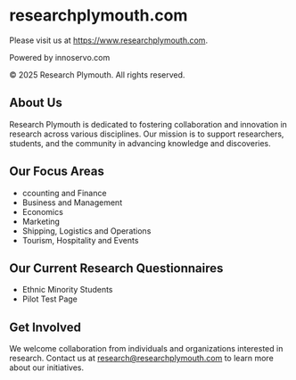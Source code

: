 # researchplymouth.com

Please visit us at <https://www.researchplymouth.com>.

Powered by innoservo.com

© 2025 Research Plymouth. All rights reserved.

## About Us

Research Plymouth is dedicated to fostering collaboration and innovation in research across various disciplines. Our mission is to support researchers, students, and the community in advancing knowledge and discoveries.

## Our Focus Areas

- ccounting and Finance
- Business and Management
- Economics
- Marketing
- Shipping, Logistics and Operations
- Tourism, Hospitality and Events

## Our Current Research Questionnaires

- Ethnic Minority Students
- Pilot Test Page

## Get Involved

We welcome collaboration from individuals and organizations interested in research. Contact us at <research@researchplymouth.com> to learn more about our initiatives.

